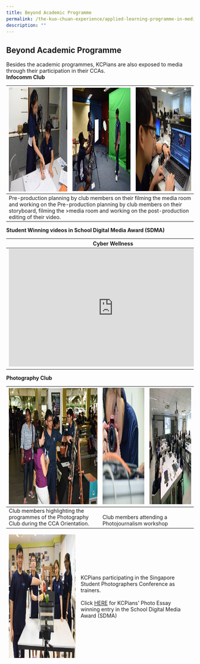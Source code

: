 ```yaml
---
title: Beyond Academic Programme
permalink: /the-kuo-chuan-experience/applied-learning-programme-in-media-literacy/beyond-academic-programme/
description: ""
---
```

## Beyond Academic Programme


Besides the academic programmes, KCPians are also exposed to media through their participation in their CCAs.  
**Infocomm Club**


<table>
<thead>
  <tr>
    <th><img src="/images/The%20Kuo%20Chuan%20Experience/ALP%20In%20Media%20Literacy/Infocomm%201.jpg" width="312" height="279"></th>
    <th><img src="/images/The%20Kuo%20Chuan%20Experience/ALP%20In%20Media%20Literacy/Infocomm%202.jpg" width="312" height="277"></th>
    <th><img src="images/The%20Kuo%20Chuan%20Experience/ALP%20In%20Media%20Literacy/Infocomm%203.jpg"  width="296" height="278"></th>
  </tr>
</thead>
<tbody>
  <tr>
    <td colspan="3">Pre-production planning by club members on their filming the media room and working on the Pre-production planning by club members on their storyboard,  filming the &gt;media room and working on the  post-production editing of their video.</td>
  </tr>
</tbody>
</table>

**Student Winning videos in School Digital Media Award (SDMA)**


<table>
<thead>
  <tr>
    <th>Cyber Wellness<br></th>
    <th>Courage<br></th>
  </tr>
</thead>
<tbody>
  <tr>
    <td><iframe width="560" height="315" src="https://www.youtube.com/embed/k9IaeyZ9odM" title="cyberwellness" frameborder="0" allow="accelerometer; autoplay; clipboard-write; encrypted-media; gyroscope; picture-in-picture" allowfullscreen></iframe></td>
    <td><iframe width="560" height="315" src="https://www.youtube.com/embed/Fsu4oVLZKXk" title="courage" frameborder="0" allow="accelerometer; autoplay; clipboard-write; encrypted-media; gyroscope; picture-in-picture" allowfullscreen></iframe></td>
  </tr>
</tbody>
</table>

**Photography Club**

<table>
<thead>
  <tr>
    <th><img src="/images/The%20Kuo%20Chuan%20Experience/ALP%20In%20Media%20Literacy/Photo%201.jpg" width="285" height="311"></th>
    <th><img src="/images/The%20Kuo%20Chuan%20Experience/ALP%20In%20Media%20Literacy/Photo%202.jpg" width="284" height="312"></th>
    <th><img src="/images/The%20Kuo%20Chuan%20Experience/ALP%20In%20Media%20Literacy/Photo%203.jpg" width="285" height="311"></th>
  </tr>
</thead>
<tbody>
  <tr>
    <td>Club members highlighting the programmes of the Photography Club during the CCA Orientation. <br></td>
    <td colspan="2"><br>Club members attending a Photojournalism workshop</td>
  </tr>
</tbody>
</table>

<table>
<thead>
  <tr>
    <td><img src="/images/The%20Kuo%20Chuan%20Experience/ALP%20In%20Media%20Literacy/Photo%204.jpg" width="466" height="331"></td>
    <td>KCPians participating in the Singapore Student Photographers Conference as trainers.<br><br>Click <a href="/files/SDMA%202016%20-%20Photo%20Essay%20Submission%20by%20KCPSS.pdf">HERE</a>  for KCPians' Photo Essay winning entry in the School Digital Media Award (SDMA) <br></td>
  </tr>
</thead>
</table>